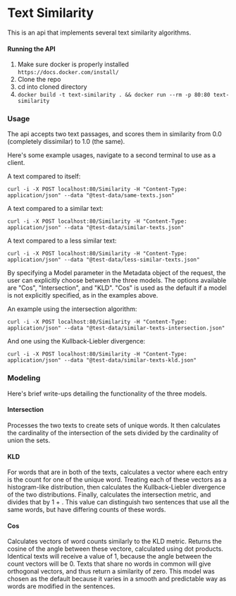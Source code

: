 # Text Similarity

This is an api that implements several text similarity algorithms. 

#### Running the API

1. Make sure docker is properly installed `https://docs.docker.com/install/`
2. Clone the repo
3. cd into cloned directory
4. `docker build -t text-similarity . && docker run --rm -p 80:80 text-similarity`

### Usage

The api accepts two text passages, and scores them in similarity from 0.0 (completely dissimilar) to 1.0 (the same).

Here's some example usages, navigate to a second terminal to use as a client.

A text compared to itself:

`curl -i -X POST localhost:80/Similarity -H "Content-Type: application/json" --data "@test-data/same-texts.json"`

A text compared to a similar text:

`curl -i -X POST localhost:80/Similarity -H "Content-Type: application/json" --data "@test-data/similar-texts.json"`

A text compared to a less similar text:

`curl -i -X POST localhost:80/Similarity -H "Content-Type: application/json" --data "@test-data/less-similar-texts.json"`

By specifying a Model parameter in the Metadata object of the request, the user can explicitly choose between the three models. The options available are "Cos", "Intersection", and "KLD". "Cos" is used as the default if a model is not explicitly specified, as in the examples above.

An example using the intersection algorithm:

`curl -i -X POST localhost:80/Similarity -H "Content-Type: application/json" --data "@test-data/similar-texts-intersection.json"`

And one using the Kullback-Liebler divergence:

`curl -i -X POST localhost:80/Similarity -H "Content-Type: application/json" --data "@test-data/similar-texts-kld.json"`

### Modeling

Here's brief write-ups detailing the functionality of the three models.

#### Intersection

Processes the two texts to create sets of unique words. It then calculates the cardinality of the intersection of the sets divided by the cardinality of union the sets.

#### KLD

For words that are in both of the texts, calculates a vector where each entry is the count for one of the unique word. Treating each of these vectors as a histogram-like distribution, then calculates the Kullback-Liebler divergence of the two distributions. Finally, calculates the intersection metric, and divides that by 1 + <KL Divergence>. This value can distinguish two sentences that use all the same words, but have differing counts of these words. 

#### Cos

Calculates vectors of word counts similarly to the KLD metric. Returns the cosine of the angle between these vectore, calculated using dot products. Identical texts will receive a value of 1, because the angle between the count vectors will be 0. Texts that share no words in common will give orthogonal vectors, and thus return a similarity of zero. This model was chosen as the default because it varies in a smooth and predictable way as words are modified in the sentences.

